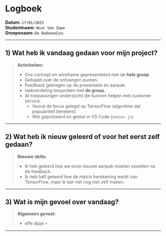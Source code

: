 # Logboek

**Datum:** `17/01/2025`  
**Studentnaam:** `Wout Van Impe`  
**Groepsnaam:** `De Badeendjes`

---

## 1) Wat heb ik vandaag gedaan voor mijn project?

> **Activiteiten:**
>
> - Ons concept en wireframe gepresenteerd met de **hele groep**.
> - Gebaald over de ontvangen punten.
> - Feedback gekregen op de presentatie en aanpak.
> - taakverdeling besproken met **de groep**.
> - AI-toepassingen onderzocht die kunnen helpen met customer service.
>   - Vooral de focus gelegd op TensorFlow (algoritme dat populariteit berekent)
>   - Wat geprobeerd en getest in VS Code (`tensor.js`)
---

## 2) Wat heb ik nieuw geleerd of voor het eerst zelf gedaan?

> **Nieuwe skills:**
>
> - Ik heb geleerd hoe we onze nieuwe aanpak moeten opzetten na de feedback.
> - Ik heb half geleerd hoe de matrix berekening werkt van TensorFlow, maar ik kan het nog niet zelf maken.

---

## 3) Wat is mijn gevoel over vandaag?

> **Algemeen gevoel:**
>
> - effe dipje 💀

---
